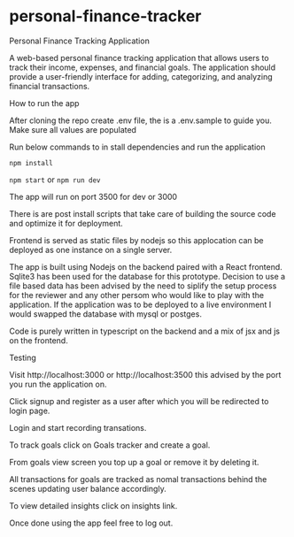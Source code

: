 # personal-finance-tracker

Personal Finance Tracking Application

A web-based personal finance tracking application that allows users to track
their income, expenses, and financial goals. The application should provide a
user-friendly interface for adding, categorizing, and analyzing financial transactions.

How to run the app

After cloning the repo create .env file, the is a .env.sample to guide you. Make sure all values are populated

Run below commands to in stall dependencies and run the application

`npm install`

`npm start` or `npm run dev`

The app will run on port 3500 for dev or 3000

There is are post install scripts that take care of building the source code and optimize it for deployment.

Frontend is served as static files by nodejs so this applocation can be deployed as one instance on a single server.

The app is built using Nodejs on the backend paired with a React frontend. Sqlite3 has been used for the database for this prototype.
Decision to use a file based data has been advised by the need to siplify the setup process for the reviewer and any other persom who would like to play with the application. If the application was to be deployed to a live environment I would swapped the database with mysql or postges.

Code is purely written in typescript on the backend and a mix of jsx and js on the frontend.

Testing

Visit http://localhost:3000 or http://localhost:3500 this advised by the port you run the application on.

Click signup and register as a user after which you will be redirected to login page.

Login and start recording transations.

To track goals click on Goals tracker and create a goal.

From goals view screen you top up a goal or remove it by deleting it.

All transactions for goals are tracked as nomal transactions behind the scenes updating user balance accordingly.

To view detailed insights click on insights link.

Once done using the app feel free to log out.
